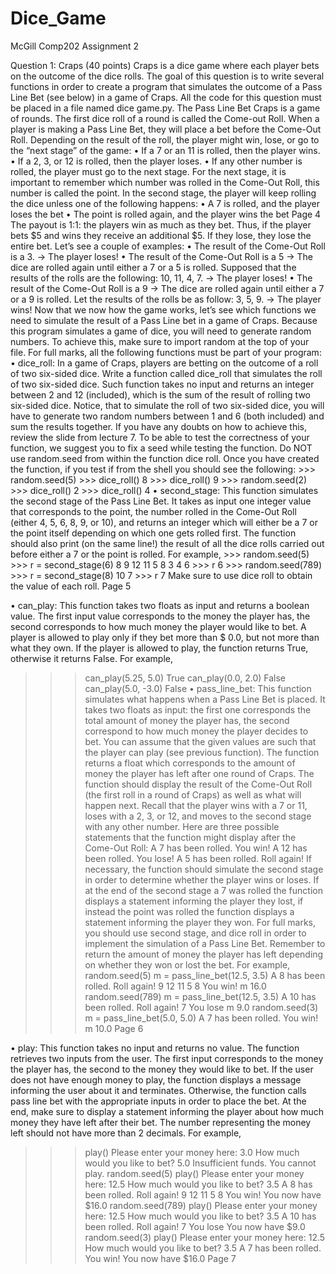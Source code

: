 # Dice_Game
McGill Comp202 Assignment 2

Question 1: Craps (40 points)
Craps is a dice game where each player bets on the outcome of the dice rolls. The goal of this question is to write several functions in order to create a program that simulates the outcome of a Pass Line Bet (see below) in a game of Craps. All the code for this question must be placed in a file named dice game.py.
The Pass Line Bet
Craps is a game of rounds. The first dice roll of a round is called the Come-out Roll. When a player is making a Pass Line Bet, they will place a bet before the Come-Out Roll. Depending on the result of the roll, the player might win, lose, or go to the “next stage” of the game:
• If a 7 or an 11 is rolled, then the player wins.
• If a 2, 3, or 12 is rolled, then the player loses.
• If any other number is rolled, the player must go to the next stage.
For the next stage, it is important to remember which number was rolled in the Come-Out Roll, this number is called the point. In the second stage, the player will keep rolling the dice unless one of the following happens:
• A 7 is rolled, and the player loses the bet
• The point is rolled again, and the player wins the bet
 Page 4
The payout is 1:1: the players win as much as they bet. Thus, if the player bets $5 and wins they receive an additional $5. If they lose, they lose the entire bet.
Let’s see a couple of examples:
• The result of the Come-Out Roll is a 3. → The player loses!
• The result of the Come-Out Roll is a 5 → The dice are rolled again until either a 7 or a 5 is rolled. Supposed that the results of the rolls are the following: 10, 11, 4, 7. → The player loses!
• The result of the Come-Out Roll is a 9 → The dice are rolled again until either a 7 or a 9 is rolled. Let the results of the rolls be as follow: 3, 5, 9. → The player wins!
Now that we now how the game works, let’s see which functions we need to simulate the result of a Pass Line bet in a game of Craps. Because this program simulates a game of dice, you will need to generate random numbers. To achieve this, make sure to import random at the top of your file.
For full marks, all the following functions must be part of your program:
• dice_roll: In a game of Craps, players are betting on the outcome of a roll of two six-sided dice. Write a function called dice_roll that simulates the roll of two six-sided dice. Such function takes no input and returns an integer between 2 and 12 (included), which is the sum of the result of rolling two six-sided dice. Notice, that to simulate the roll of two six-sided dice, you will have to generate two random numbers between 1 and 6 (both included) and sum the results together. If you have any doubts on how to achieve this, review the slide from lecture 7. To be able to test the correctness of your function, we suggest you to fix a seed while testing the function. Do NOT use random.seed from within the function dice roll. Once you have created the function, if you test if from the shell you should see the following:
    >>> random.seed(5)
    >>> dice_roll()
    8
    >>> dice_roll()
    9
    >>> random.seed(2)
    >>> dice_roll()
    2
    >>> dice_roll()
    4
• second_stage: This function simulates the second stage of the Pass Line Bet. It takes as input one integer value that corresponds to the point, the number rolled in the Come-Out Roll (either 4, 5, 6, 8, 9, or 10), and returns an integer which will either be a 7 or the point itself depending on which one gets rolled first. The function should also print (on the same line!) the result of all the dice rolls carried out before either a 7 or the point is rolled. For example,
    >>> random.seed(5)
    >>> r = second_stage(6)
    8 9 12 11 5 8 3 4 6
    >>> r
    6
    >>> random.seed(789)
    >>> r = second_stage(8)
    10 7
    >>> r
    7
Make sure to use dice roll to obtain the value of each roll.
  Page 5

• can_play: This function takes two floats as input and returns a boolean value. The first input value corresponds to the money the player has, the second corresponds to how much money the player would like to bet. A player is allowed to play only if they bet more than $ 0.0, but not more than what they own. If the player is allowed to play, the function returns True, otherwise it returns False. For example,
  >>> can_play(5.25, 5.0)
  True
  >>> can_play(0.0, 2.0)
  False
  >>> can_play(5.0, -3.0)
  False
• pass_line_bet: This function simulates what happens when a Pass Line Bet is placed. It takes two floats as input: the first one corresponds the total amount of money the player has, the second correspond to how much money the player decides to bet. You can assume that the given values are such that the player can play (see previous function). The function returns a float which corresponds to the amount of money the player has left after one round of Craps.
The function should display the result of the Come-Out Roll (the first roll in a round of Craps) as well as what will happen next. Recall that the player wins with a 7 or 11, loses with a 2, 3, or 12, and moves to the second stage with any other number. Here are three possible statements that the function might display after the Come-Out Roll:
  A 7 has been rolled. You win!
  A 12 has been rolled. You lose!
  A 5 has been rolled. Roll again!
If necessary, the function should simulate the second stage in order to determine whether the player wins or loses. If at the end of the second stage a 7 was rolled the function displays a statement informing the player they lost, if instead the point was rolled the function displays a statement informing the player they won.
For full marks, you should use second stage, and dice roll in order to implement the simulation of a Pass Line Bet. Remember to return the amount of money the player has left depending on whether they won or lost the bet. For example,
  >>> random.seed(5)
  >>> m = pass_line_bet(12.5, 3.5)
  A 8 has been rolled. Roll again!
  9 12 11 5 8
  You win!
  >>> m
  16.0
  >>> random.seed(789)
  >>> m = pass_line_bet(12.5, 3.5)
  A 10 has been rolled. Roll again!
  7
  You lose
  >>> m
  9.0
  >>> random.seed(3)
  >>> m = pass_line_bet(5.0, 5.0)
  A 7 has been rolled. You win!
  >>> m
  10.0
  Page 6

• play: This function takes no input and returns no value. The function retrieves two inputs from the user. The first input corresponds to the money the player has, the second to the money they would like to bet. If the user does not have enough money to play, the function displays a message informing the user about it and terminates. Otherwise, the function calls pass line bet with the appropriate inputs in order to place the bet. At the end, make sure to display a statement informing the player about how much money they have left after their bet. The number representing the money left should not have more than 2 decimals.
For example,
  >>> play()
  Please enter your money here: 3.0
  How much would you like to bet? 5.0
  Insufficient funds. You cannot play.
  >>> random.seed(5)
  >>> play()
  Please enter your money here: 12.5
  How much would you like to bet? 3.5
  A 8 has been rolled. Roll again!
  9 12 11 5 8
  You win!
  You now have $16.0
  >>> random.seed(789)
  >>> play()
  Please enter your money here: 12.5
  How much would you like to bet? 3.5
  A 10 has been rolled. Roll again!
  7
  You lose
  You now have $9.0
  >>> random.seed(3)
  >>> play()
  Please enter your money here: 12.5
  How much would you like to bet? 3.5
  A 7 has been rolled. You win!
  You now have $16.0
  Page 7
